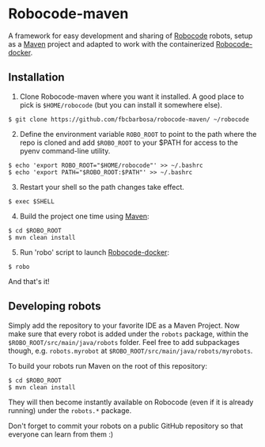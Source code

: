 # Robocode-maven

A framework for easy development and sharing of [Robocode](http://robocode.sourceforge.net/) robots, setup as a [Maven](https://maven.apache.org/) project and adapted to work with the containerized [Robocode-docker](https://github.com/fbcbarbosa/robocode-docker).

## Installation

1. Clone Robocode-maven where you want it installed. A good place to pick is `$HOME/robocode` (but you can install it somewhere else).

  ```
  $ git clone https://github.com/fbcbarbosa/robocode-maven/ ~/robocode
  ```

2. Define the environment variable `ROBO_ROOT` to point to the path where the repo is cloned and add `$ROBO_ROOT` to your $PATH for access to the pyenv command-line utility.

  ```
  $ echo 'export ROBO_ROOT="$HOME/robocode"' >> ~/.bashrc 
  $ echo 'export PATH="$ROBO_ROOT:$PATH"' >> ~/.bashrc
  ```
  
3. Restart your shell so the path changes take effect.

  ```
  $ exec $SHELL
  ```

4. Build the project one time using [Maven](https://maven.apache.org/):

  ```
  $ cd $ROBO_ROOT
  $ mvn clean install
  ```

5. Run 'robo' script to launch [Robocode-docker](https://github.com/fbcbarbosa/robocode-docker):

  ```
  $ robo
  ```

And that's it!
  
## Developing robots

Simply add the repository to your favorite IDE as a Maven Project. Now make sure that every robot is added under the `robots` package, within the `$ROBO_ROOT/src/main/java/robots` folder. Feel free to add subpackages though, e.g. `robots.myrobot` at `$ROBO_ROOT/src/main/java/robots/myrobots`.

To build your robots run Maven on the root of this repository:

```
$ cd $ROBO_ROOT
$ mvn clean install
```

They will then become instantly available on Robocode (even if it is already running) under the `robots.*` package.

Don't forget to commit your robots on a public GitHub repository so that everyone can learn from them :)
